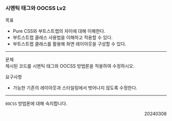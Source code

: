 ### 시멘틱 태그와 OOCSS Lv2
목표  
- Pure CSS와 부트스트랩의 차이에 대해 이해한다.
- 부트스트랩 클래스 사용법을 이해하고 적용할 수 있다.
- 부트스트랩 클래스를 활용해 화면 레이아웃을 구성할 수 있다.
---
문제  
제시된 코드를 시멘틱 태그와 OOCSS 방법론을 적용하여 수정하시오.

요구사항  
- 가능한 기존의 레이아웃과 스타일링에서 벗어나지 않도록 수정한다.
---
`OOCSS` 방법론에 대해 숙지합니다.
<div style="text-align: right">20240308</div>